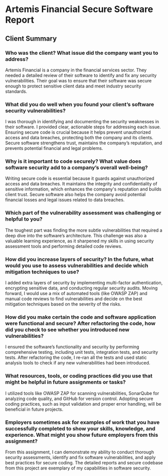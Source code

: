 # Artemis Financial Secure Software Report

## Client Summary

### Who was the client? What issue did the company want you to address?
Artemis Financial is a company in the financial services sector. They needed a detailed review of their software to identify and fix any security vulnerabilities. Their goal was to ensure that their software was secure enough to protect sensitive client data and meet industry security standards.

### What did you do well when you found your client’s software security vulnerabilities?
I was thorough in identifying and documenting the security weaknesses in their software. I provided clear, actionable steps for addressing each issue. Ensuring secure code is crucial because it helps prevent unauthorized access and data breaches, protecting both the company and its clients. Secure software strengthens trust, maintains the company’s reputation, and prevents potential financial and legal problems.

### Why is it important to code securely? What value does software security add to a company’s overall well-being?
Writing secure code is essential because it guards against unauthorized access and data breaches. It maintains the integrity and confidentiality of sensitive information, which enhances the company's reputation and builds client trust. Secure software also helps the company avoid potential financial losses and legal issues related to data breaches.

### Which part of the vulnerability assessment was challenging or helpful to you?
The toughest part was finding the more subtle vulnerabilities that required a deep dive into the software’s architecture. This challenge was also a valuable learning experience, as it sharpened my skills in using security assessment tools and performing detailed code reviews.

### How did you increase layers of security? In the future, what would you use to assess vulnerabilities and decide which mitigation techniques to use?
I added extra layers of security by implementing multi-factor authentication, encrypting sensitive data, and conducting regular security audits. Moving forward, I would use a mix of automated tools (like OWASP ZAP) and manual code reviews to find vulnerabilities and decide on the best mitigation techniques based on the severity of the risks.

### How did you make certain the code and software application were functional and secure? After refactoring the code, how did you check to see whether you introduced new vulnerabilities?
I ensured the software’s functionality and security by performing comprehensive testing, including unit tests, integration tests, and security tests. After refactoring the code, I re-ran all the tests and used static analysis tools to check if any new vulnerabilities had been introduced.

### What resources, tools, or coding practices did you use that might be helpful in future assignments or tasks?
I utilized tools like OWASP ZAP for scanning vulnerabilities, SonarQube for analyzing code quality, and GitHub for version control. Adopting secure coding practices, such as input validation and proper error handling, will be beneficial in future projects.

### Employers sometimes ask for examples of work that you have successfully completed to show your skills, knowledge, and experience. What might you show future employers from this assignment?
From this assignment, I can demonstrate my ability to conduct thorough security assessments, identify and fix software vulnerabilities, and apply best practices for secure coding. The detailed reports and secure codebase from this project are exemplary of my capabilities in software security.
